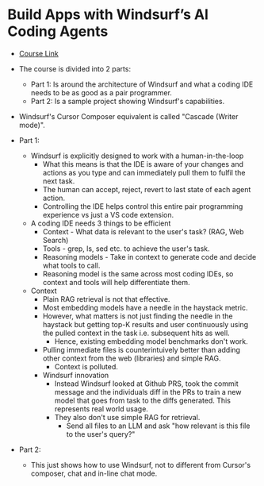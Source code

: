 # Build Apps with Windsurf’s AI Coding Agents

- [Course Link](https://learn.deeplearning.ai/coursesbuild-apps-with-windsurfs-ai-coding-agents)

- The course is divided into 2 parts:
    - Part 1: Is around the architecture of Windsurf and what a coding IDE needs to be as good as a pair programmer.
    - Part 2: Is a sample project showing Windsurf's capabilities.

- Windsurf's Cursor Composer equivalent is called "Cascade (Writer mode)".

- Part 1:
    - Windsurf is explicitly designed to work with a human-in-the-loop
        - What this means is that the IDE is aware of your changes and actions as you type and can immediately pull them to fulfil the next task.
        - The human can accept, reject, revert to last state of each agent action.
        - Controlling the IDE helps control this entire pair programming experience vs just a VS code extension.
    - A coding IDE needs 3 things to be efficient
        - Context - What data is relevant to the user's task? (RAG, Web Search)
        - Tools - grep, ls, sed etc. to achieve the user's task.
        - Reasoning models - Take in context to generate code and decide what tools to call.
        - Reasoning model is the same across most coding IDEs, so context and tools will help differentiate them.
    - Context
        - Plain RAG retrieval is not that effective.
        - Most embedding models have a needle in the haystack metric.
        - However, what matters is not just finding the needle in the haystack but getting top-K results and user continuously using the pulled context in the task i.e. subsequent hits as well.
            - Hence, existing embedding model benchmarks don't work.
        - Pulling immediate files is counterintuively better than adding other context from the web (libraries) and simple RAG.
            - Context is polluted.
        - Windsurf innovation
            - Instead Windsurf looked at Github PRS, took the commit message and the individuals diff in the PRs to train a new model that goes from task to the diffs generated. This represents real world usage.
            - They also don't use simple RAG for retrieval.
                - Send all files to an LLM and ask "how relevant is this file to the user's query?"

- Part 2:
    - This just shows how to use Windsurf, not to different from Cursor's composer, chat and in-line chat mode.

